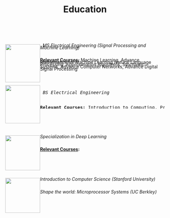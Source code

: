 ﻿---
title: "Education"
permalink: /education/
description: "My education"
---


<html>
<style>
img {
    float:left;
}
h5,h4 {
    float:right;
    font:verdana;
    margin:0;
    padding:0;
	margin-left: 10em;
}
div{
line-height: 0.5;
}
h7 {
margin-left: 10em;
    float:center;
        font:verdana;
    margin:0;
</style>
<body>
<br>
<div>
<a> <img  src="http://aghaaliraza.com/itu-short.png" width="110" height="120" /></a>
<h6>&nbsp; MS Electrical Engineering (Signal Processing and Machine Learning)</h6>
<b><u>Relevant Courses</u>:</b> Machine Learning, Advance Mathematics for Machine Learning,Natural Language Processing, Approximation Algorithms, Stochastic Systems, Advance Computer Networks, Advance Digital Signal Processing 
</div>

<br>
<br>
<div>
<a> <img  src="https://upload.wikimedia.org/wikipedia/commons/0/0c/UET_Lahore_Logo.png" width="110" height="120" /></a>
<pre>
<h6> BS Electrical Engineering</h6>
<b><u>Relevant Courses</u>:</b> Introduction to Computing, Programming Fundamentals, Data Structures, Linear Algebra, Scientific Computing, Applied Prob and Stats, Microprocessor Systems, Signal and Systems  
</pre>
</div>
<br>
<br>
<br>
<div>
<a> <img  src="https://www.insidehighered.com/sites/default/server_files/styles/large/public/media/coursera.png?itok=Y98JDeq-" width="110" height="110" /></a>
<h6> Specialization in Deep Learning</h6>
<b><u>Relevant Courses</u>:</b> 
</div>
<br>
<br>
<br>
<br>
<div>
<a> <img  src="https://www.shegeeksout.com/wp-content/uploads/2016/07/edx-logo.png" width="110" height="110" /></a>
<h6> Introduction to Computer Science (Stanford University)</h6>
<h6> Shape the world: Microprocessor Systems (UC Berkley)</h6>
</div>
</body>
</html>
